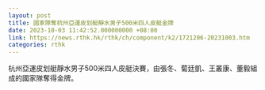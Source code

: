 ```yaml
---
layout: post
title: 國家隊奪杭州亞運皮划艇靜水男子500米四人皮艇金牌
date: 2023-10-03 11:42:52.000000000 +08:00
link: https://news.rthk.hk/rthk/ch/component/k2/1721206-20231003.htm
categories: rthk
---
```


杭州亞運皮划艇靜水男子500米四人皮艇決賽，由張冬、蔔廷凱、王叢康、董毅組成的國家隊奪得金牌。
